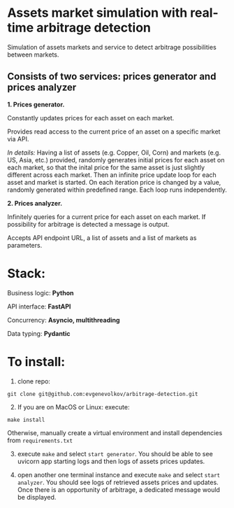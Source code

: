 # Assets market simulation with real-time arbitrage detection 

Simulation of assets markets and service to detect arbitrage possibilities between markets.


## Consists of two services: prices generator and prices analyzer


__1. Prices generator.__

Constantly updates prices for each asset on each market.

Provides read access to the current price of an asset on a specific market via API.


_In details:_ Having a list of assets (e.g. Copper, Oil, Corn) and markets (e.g. US, Asia, etc.) provided, randomly generates initial prices for each asset on each market, so that the inital price for the same asset is just slightly different across each market.
Then an infinite price update loop for each asset and market is started. On each iteration price is changed by a value, randomly generated within predefined range. Each loop runs independently.


__2. Prices analyzer.__

Infinitely queries for a current price for each asset on each market. If possibility for arbitrage is detected a message is output.

Accepts API endpoint URL, a list of assets and a list of markets as parameters.

# Stack:

Business logic: __Python__

API interface: __FastAPI__

Concurrency: __Asyncio, multithreading__

Data typing: __Pydantic__


# To install:

1. clone repo: 

`git clone git@github.com:evgenevolkov/arbitrage-detection.git`

2. If you are on MacOS or Linux: execute:

`make install`

Otherwise, manually create a virtual environment and install dependencies from `requirements.txt`

3. execute `make` and select `start generator`. You should be able to see uvicorn app starting logs and then logs of assets prices updates.

4. open another one terminal instance and execute `make` and select `start analyzer`. You should see logs of retrieved assets prices and updates. Once there is an opportunity of arbitrage, a dedicated message would be displayed.